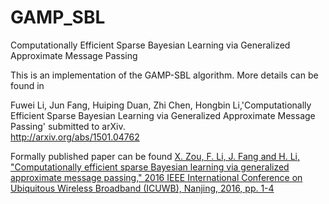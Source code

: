 # GAMP_SBL
Computationally Efficient Sparse Bayesian Learning via
Generalized Approximate Message Passing

This is an implementation of the GAMP-SBL algorithm. More details can be found in    

Fuwei Li, Jun Fang, Huiping Duan, Zhi Chen, Hongbin Li,'Computationally Efficient Sparse Bayesian Learning via
Generalized Approximate Message Passing' submitted to arXiv.    
http://arxiv.org/abs/1501.04762

Formally published paper can be found [X. Zou, F. Li, J. Fang and H. Li, "Computationally efficient sparse Bayesian learning via generalized approximate message passing," 2016 IEEE International Conference on Ubiquitous Wireless Broadband (ICUWB), Nanjing, 2016, pp. 1-4](https://ieeexplore.ieee.org/document/7790383)
